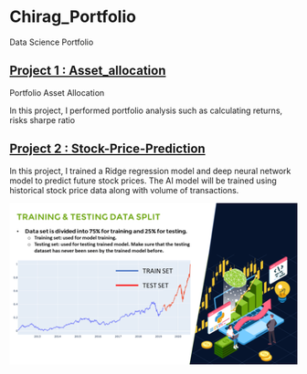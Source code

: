 # Chirag_Portfolio
Data Science Portfolio

## [Project 1 : Asset_allocation](https://github.com/chiggy1997/Asset_allocation)
Portfolio Asset Allocation

In this project, I performed portfolio analysis such as calculating returns, risks sharpe ratio

## [Project 2 : Stock-Price-Prediction](https://github.com/chiggy1997/Stock-Price-Prediction)
In this project, I trained a Ridge regression model and deep neural network model to predict future stock prices.
The AI model will be trained using historical stock price data along with volume of transactions.

![](/images/StockPriceML_Slide7.PNG)
